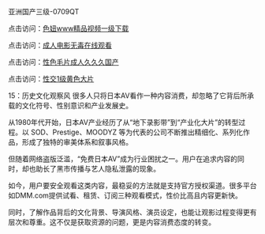 亚洲国产三级-0709QT

点击访问：<a href="https://heiliaoxqkkct.pages.dev">色妞www精品视频一级下载</a>

点击访问：<a href="https://heiliaoll4qsx.pages.dev">成人电影无毒在线观看</a>

点击访问：<a href="https://heiliaoow5kzm.pages.dev">性色毛片成人久久久国产</a>

点击访问：<a href="https://heiliaowzu4ur.pages.dev">性交1级黄色大片</a>


15：历史文化观察风
很多人只将日本AV看作一种内容消费，却忽略了它背后所承载的文化符号、性别意识和产业发展史。

从1980年代开始，日本AV产业经历了从“地下录影带”到“产业化大片”的转型过程。以 SOD、Prestige、MOODYZ 等为代表的公司不断推出精细化、系列化作品，形成了独特的审美体系和叙事风格。

但随着网络盗版泛滥，“免费日本AV”成为行业困扰之一。用户在追求内容的同时，却也助长了黑市传播与艺人隐私泄露的现象。

如今，用户要安全观看这类内容，最稳妥的方法就是支持官方授权渠道。很多平台如DMM.com提供试看、租赁、订阅三种观看模式，性价比高且内容更新快。

同时，了解作品背后的文化背景、导演风格、演员设定，也能让观影过程变得更有层次和尊重。这不仅是获取资源的问题，更是内容消费态度的转变。

<span style="display:none;">[Canonical link]( https://github.com/av0700925/845100 ）</span>
